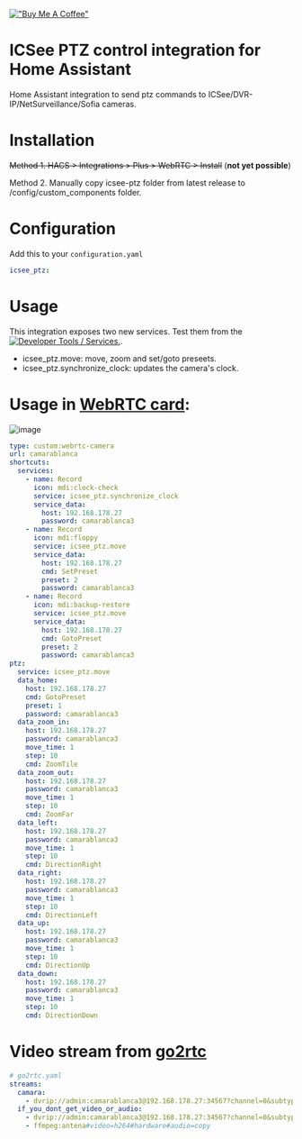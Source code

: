 [!["Buy Me A Coffee"](https://www.buymeacoffee.com/assets/img/custom_images/orange_img.png)](https://www.buymeacoffee.com/dbuezas)

# ICSee PTZ control integration for Home Assistant

Home Assistant integration to send ptz commands to ICSee/DVR-IP/NetSurveillance/Sofia cameras.

# Installation

~~Method 1. HACS > Integrations > Plus > WebRTC > Install~~ (**not yet possible**)

Method 2. Manually copy icsee-ptz folder from latest release to /config/custom_components folder.

# Configuration

Add this to your `configuration.yaml`

```yaml
icsee_ptz:
```

# Usage

This integration exposes two new services. Test them from the [![Developer Tools / Services.](https://my.home-assistant.io/badges/developer_services.svg)](https://my.home-assistant.io/redirect/developer_services/).

- icsee_ptz.move: move, zoom and set/goto preseets.
- icsee_ptz.synchronize_clock: updates the camera's clock.

# Usage in [WebRTC card](https://github.com/AlexxIT/WebRTC):

![image](https://github.com/dbuezas/icsee-ptz/assets/777196/36674140-11bf-438c-ba68-159a9d422158)

```yaml
type: custom:webrtc-camera
url: camarablanca
shortcuts:
  services:
    - name: Record
      icon: mdi:clock-check
      service: icsee_ptz.synchronize_clock
      service_data:
        host: 192.168.178.27
        password: camarablanca3
    - name: Record
      icon: mdi:floppy
      service: icsee_ptz.move
      service_data:
        host: 192.168.178.27
        cmd: SetPreset
        preset: 2
        password: camarablanca3
    - name: Record
      icon: mdi:backup-restore
      service: icsee_ptz.move
      service_data:
        host: 192.168.178.27
        cmd: GotoPreset
        preset: 2
        password: camarablanca3
ptz:
  service: icsee_ptz.move
  data_home:
    host: 192.168.178.27
    cmd: GotoPreset
    preset: 1
    password: camarablanca3
  data_zoom_in:
    host: 192.168.178.27
    password: camarablanca3
    move_time: 1
    step: 10
    cmd: ZoomTile
  data_zoom_out:
    host: 192.168.178.27
    password: camarablanca3
    move_time: 1
    step: 10
    cmd: ZoomFar
  data_left:
    host: 192.168.178.27
    password: camarablanca3
    move_time: 1
    step: 10
    cmd: DirectionRight
  data_right:
    host: 192.168.178.27
    password: camarablanca3
    move_time: 1
    step: 10
    cmd: DirectionLeft
  data_up:
    host: 192.168.178.27
    password: camarablanca3
    move_time: 1
    step: 10
    cmd: DirectionUp
  data_down:
    host: 192.168.178.27
    password: camarablanca3
    move_time: 1
    step: 10
    cmd: DirectionDown
```

# Video stream from [go2rtc](https://github.com/AlexxIT/go2rtc)

```yaml
# go2rtc.yaml
streams:
  camara:
    - dvrip://admin:camarablanca3@192.168.178.27:34567?channel=0&subtype=0
  if_you_dont_get_video_or_audio:
    - dvrip://admin:camarablanca3@192.168.178.27:34567?channel=0&subtype=0
    - ffmpeg:antena#video=h264#hardware#audio=copy
```
